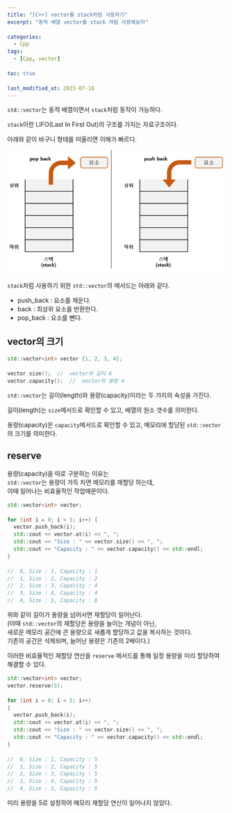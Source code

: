 ```yaml
---
title: "[C++] vector를 stack처럼 사용하기"
excerpt: "동적 배열 vector를 stack 처럼 사용해보자"

categories:
  - Cpp
tags:
  - [Cpp, vector]

toc: true

last_modified_at: 2021-07-18
---
```


`std::vector`는 동적 배열이면서 `stack`처럼 동작이 가능하다.

`stack`이란 LIFO(Last In First Out)의 구조를 가지는 자료구조이다.

아래와 같이 바구니 형태를 떠올리면 이해가 빠르다.

![vector-img](/images/cpp-image/vector_structure.png)

`stack`처럼 사용하기 위한 `std::vector`의 메서드는 아래와 같다.

* push_back : 요소를 채운다.
* back : 최상위 요소를 반환한다.
* pop_back : 요소를 뺀다.

## vector의 크기

```cpp
std::vector<int> vector {1, 2, 3, 4};

vector.size();  //  vector의 길이 4
vector.capacity();  //  vector의 용량 4
```

`std::vector`는 길이(length)와 용량(capacity)이라는 두 가지의 속성을 가진다.

길이(length)는 `size`메서드로 확인할 수 있고, 배열의 원소 갯수를 의미한다.

용량(capacity)은 `capacity`메서드로 확인할 수 있고, 메모리에 할당된 `std::vector`의 크기를 의미한다.

## reserve

용량(capacity)을 따로 구분하는 이유는   
`std::vector`는 용량이 가득 차면 메모리를 재할당 하는데,   
이때 일어나는 비효율적인 작업때문이다.

```cpp
std::vector<int> vector;

for (int i = 0; i < 5; i++) {
  vector.push_back(i);
  std::cout << vector.at(i) << ", ";
  std::cout << "Size : " << vector.size() << ", ";
  std::cout << "Capacity : " << vector.capacity() << std::endl;
}

//  0, Size : 1, Capacity : 1
//  1, Size : 2, Capacity : 2
//  2, Size : 3, Capacity : 4
//  3, Size : 4, Capacity : 4
//  4, Size : 5, Capacity : 8
```

위와 같이 길이가 용량을 넘어서면 재할당이 일어난다.   
(이때 `std::vector`의 재할당은 용량을 늘이는 개념이 아닌,   
새로운 메모리 공간에 큰 용량으로 새롭게 할당하고 값을 복사하는 것이다.   
기존의 공간은 삭제되며, 늘어난 용량은 기존의 2배이다.)

이러한 비효율적인 재할당 연산을 `reserve` 메서드를 통해 일정 용량을 미리 할당하여 해결할 수 있다.

```cpp
std::vector<int> vector;
vector.reserve(5);

for (int i = 0; i < 5; i++)
{
  vector.push_back(i);
  std::cout << vector.at(i) << ", ";
  std::cout << "Size : " << vector.size() << ", ";
  std::cout << "Capacity : " << vector.capacity() << std::endl;
}

//  0, Size : 1, Capacity : 5
//  1, Size : 2, Capacity : 5
//  2, Size : 3, Capacity : 5
//  3, Size : 4, Capacity : 5
//  4, Size : 5, Capacity : 5
```

미리 용량을 5로 설정하여 메모리 재할당 연산이 일어나지 않았다.